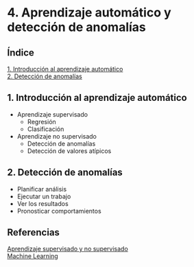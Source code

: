 # 4. Aprendizaje automático y detección de anomalías

## Índice

[1. Introducción al aprendizaje automático](#1-introducción-al-aprendizaje-automático)  
[2. Detección de anomalías](#2-detección-de-anomalías)

## 1. Introducción al aprendizaje automático

- Aprendizaje supervisado
  - Regresión
  - Clasificación
- Aprendizaje no supervisado
  - Detección de anomalías
  - Detección de valores atípicos

## 2. Detección de anomalías

- Planificar análisis
- Ejecutar un trabajo
- Ver los resultados
- Pronosticar comportamientos

## Referencias

[Aprendizaje supervisado y no supervisado](https://statologos.com/aprendizaje-supervisado-vs-no-supervisado/)  
[Machine Learning](https://www.elastic.co/guide/en/machine-learning/current/index.html)